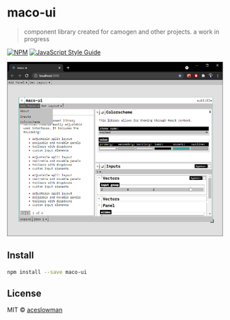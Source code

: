 # maco-ui

> component library created for camogen and other projects. a work in progress

[![NPM](https://img.shields.io/npm/v/maco-ui.svg)](https://www.npmjs.com/package/maco-ui) [![JavaScript Style Guide](https://img.shields.io/badge/code_style-standard-brightgreen.svg)](https://standardjs.com)

![Image capture of maco-ui](/documentation/maco_capture.PNG)

## Install

```bash
npm install --save maco-ui
```

## License

MIT © [aceslowman](https://github.com/aceslowman)
